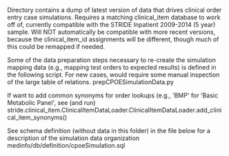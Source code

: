 Directory contains a dump of latest version of data that drives clinical order entry case simulations.
Requires a matching clinical_item database to work off of, currently compatible with the STRIDE Inpatient 2009-2014 (5 year) sample. 
Will NOT automatically be compatible with more recent versions, because the clinical_item_id assignments will be different, 
though much of this could be remapped if needed.

Some of the data preparation steps necessary to re-create the simulation mapping data (e.g., mapping test orders to expected results)
is defined in the following script. For new cases, would require some manual inspection of the large table of relations.
  prepCPOESimulationData.py

If want to add common synonyms for order lookups (e.g., 'BMP' for 'Basic Metabolic Panel', see (and run)
  stride.clinical_item.ClinicalItemDataLoader.ClinicalItemDataLoader.add_clinical_item_synonyms() 

See schema definition (without data in this folder) in the file below for a description of the simulation data organization
  medinfo/db/definition/cpoeSimulation.sql


